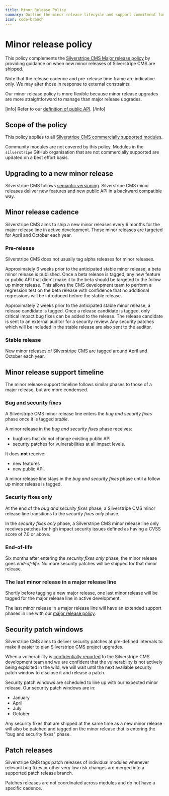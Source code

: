 ```yaml
---
title: Minor Release Policy
summary: Outline the minor release lifecycle and support commitment for Silverstripe CMS
icon: code-branch
---
```


# Minor release policy

This policy complements the [Silverstripe CMS Major release policy](major_release_policy) by providing guidance on when new minor releases of Silverstripe CMS are shipped.

Note that the release cadence and pre-release time frame are indicative only. We may alter those in response to external constraints.

Our minor release policy is more flexible because minor release upgrades are more straightforward to manage than major release upgrades.

[info]
Refer to our [definition of public API](/project_governance/public_api/).
[/info]

## Scope of the policy

This policy applies to all [Silverstripe CMS commercially supported modules](/project_governance/supported_modules/).

Community modules are not covered by this policy. Modules in the `silverstripe` GitHub organisation that are not commercially supported are updated on a best effort basis.

## Upgrading to a new minor release

Silverstripe CMS follows [semantic versioning](https://semver.org/). Silverstripe CMS minor releases deliver new features and new public API in a backward compatible way.

## Minor release cadence

Silverstripe CMS aims to ship a new minor releases every 6 months for the major release line in active development. Those minor releases are targeted for April and October each year.

### Pre-release

Silverstripe CMS does not usually tag alpha releases for minor releases.

Approximately 6 weeks prior to the anticipated stable minor release, a beta minor release is published. Once a beta release is tagged, any new feature or public API that didn't make it to the beta should be targeted to the follow up minor release. This allows the CMS development team to perform a regression test on the beta release with confidence that no additional regressions will be introduced before the stable release.

Approximately 2 weeks prior to the anticipated stable minor release, a release candidate is tagged. Once a release candidate is tagged, only critical impact bug fixes can be added to the release. The release candidate is sent to an external auditor for a security review. Any security patches which will be included in the stable release are also sent to the auditor.

### Stable release

New minor releases of Silverstripe CMS are tagged around April and October each year.

## Minor release support timeline

The minor release support timeline follows similar phases to those of a major release, but are more condensed.

### Bug and security fixes

A Silverstripe CMS minor release line enters the *bug and security fixes* phase once it is tagged *stable*.

A minor release in the *bug and security fixes* phase receives:

- bugfixes that do not change existing public API
- security patches for vulnerabilities at all impact levels.

It does **not** receive:

- new features
- new public API.

A minor release line stays in the *bug and security fixes* phase until a follow up minor release is tagged.

### Security fixes only

At the end of the *bug and security fixes* phase, a Silverstripe CMS minor release line transitions to the *security fixes only* phase.

In the *security fixes only* phase, a Silverstripe CMS minor release line only receives patches for high impact security issues defined as having a CVSS score of 7.0 or above.

### End-of-life

Six months after entering the *security fixes only* phase, the minor release goes *end-of-life*. No more security patches will be shipped for that minor release.

### The last minor release in a major release line

Shortly before tagging a new major release, one last minor release will be tagged for the major release line in active development.

The last minor release in a major release line will have an extended support phases in line with our [major release policy](major_release_policy).

## Security patch windows

Silverstripe CMS aims to deliver security patches at pre-defined intervals to make it easier to plan Silverstripe CMS project upgrades.

When a vulnerability is [confidentially reported](/contributing/issues_and_bugs/#reporting-security-issues) to the Silverstripe CMS development team and we are confident that the vulnerability is not actively being exploited in the wild, we will wait until the next available security patch window to disclose it and release a patch.

Security patch windows are scheduled to line up with our expected minor release. Our security patch windows are in:

- January
- April
- July
- October.

Any security fixes that are shipped at the same time as a new minor release will also be patched and tagged on the minor release that is entering the "bug and security fixes" phase.

## Patch releases

Silverstripe CMS tags patch releases of individual modules whenever relevant bug fixes or other very low risk changes are merged into a supported patch release branch.

Patches releases are not coordinated across modules and do not have a specific cadence.
